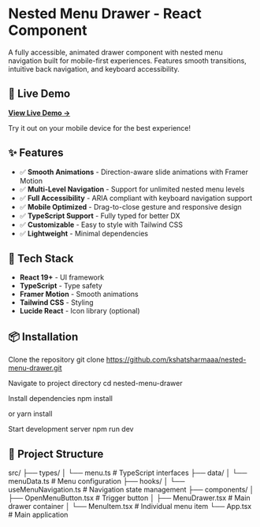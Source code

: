 # Nested Menu Drawer - React Component

A fully accessible, animated drawer component with nested menu navigation built for mobile-first experiences. Features smooth transitions, intuitive back navigation, and keyboard accessibility.

## 🔗 Live Demo

**[View Live Demo →](https://nested-menu-drawer-nu.vercel.app/)**

Try it out on your mobile device for the best experience!

## ✨ Features

- ✅ **Smooth Animations** - Direction-aware slide animations with Framer Motion
- ✅ **Multi-Level Navigation** - Support for unlimited nested menu levels
- ✅ **Full Accessibility** - ARIA compliant with keyboard navigation support
- ✅ **Mobile Optimized** - Drag-to-close gesture and responsive design
- ✅ **TypeScript Support** - Fully typed for better DX
- ✅ **Customizable** - Easy to style with Tailwind CSS
- ✅ **Lightweight** - Minimal dependencies

## 🚀 Tech Stack

- **React 19+** - UI framework
- **TypeScript** - Type safety
- **Framer Motion** - Smooth animations
- **Tailwind CSS** - Styling
- **Lucide React** - Icon library (optional)

## 📦 Installation

Clone the repository
git clone https://github.com/kshatsharmaaa/nested-menu-drawer.git

Navigate to project directory
cd nested-menu-drawer

Install dependencies
npm install

or
yarn install

Start development server
npm run dev



## 📁 Project Structure

src/
├── types/
│ └── menu.ts # TypeScript interfaces
├── data/
│ └── menuData.ts # Menu configuration
├── hooks/
│ └── useMenuNavigation.ts # Navigation state management
├── components/
│ ├── OpenMenuButton.tsx # Trigger button
│ ├── MenuDrawer.tsx # Main drawer container
│ └── MenuItem.tsx # Individual menu item
└── App.tsx # Main application
